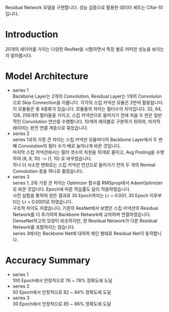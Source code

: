Residual Network 모델을 구현합니다. 성능 검증으로 활용한 데이터 세트는 Cifar-10 입니다.  
  
# Introduction  
20개의 레이어를 가지는 다양한 ResNet을 시험하면서 특징 별로 어떠한 성능을 보이는지 알아봅시다.  
  
# Model Architecture  
- series 1  
Backbone Layer는 2개의 Convolution, Residual Layer는 1개의 Convoluion으로 Skip Connection을 이룹니다. 각각의 스킵 커넥션 모듈은 2번씩 활용됩니다. 이 모듈들은 총 4종류가 있습니다. 모듈들의 차이는 필터수의 차이입니다. 32, 64, 128, 256개의 필터들을 가지고, 스킵 커넥션으로 들어가기 전에 처음 두 번은 일반적인 Convolution 연산을 수행합니다. 10개의 레이블로 구분하기 위하여, 마지막 레이어는 완전 연결 계층으로 묶었습니다.  
- series 2  
series 1과의 가장 큰 차이는 스킵 커넥션 모듈마다의 Backbone Layer에서 두 번째 Convolution의 필터 수가 배로 늘어나게 바꾼 것입니다.  
마지막 스킵 커넥션에서는 필터 갯수의 차원을 10개로 줄이고, Avg Pooling을 수행하여 (8, 8, 10) -> (1, 10) 로 바꾸었습니다.  
하나 더 사소한 변화로는 스킵 커넥션 연산으로 들어가기 전의 두 개의 Normal Convolution 층을 하나로 줄였습니다.  
- series 3  
series 1, 2와 가장 큰 차이는 Optimizer 함수를 RMSprop에서 AdamOptimizer로 바꾼 것입니다. Epoch에 따른 학습률도 달리 적용하였습니다.  
사전 실험을 통하여 얻은 결과로 30 Epoch까지는 Lr = 0.001, 30 Epoch 이후부터는 Lr = 0.0001로 하였습니다.  
구조적 차이도 커졌습니다. 기존의 ResNet에서 보였던 스킵 커넥션의 Residual Network를 더 추가하여 Backbone Network에 교차하며 연결하였습니다.  
DenseNet하고의 모양이 비슷하지만, 한 Residual Network가 다른 Residual Network를 포함하지는 않습니다.  
series 3에서는 Backbone Net에 대하여 체인 형태로 Residual Net이 동작합니다.
  
# Accuracy Summary  
- series 1  
100 Epoch에서 안정적으로 76 ~ 78% 정확도에 도달  
- series 2  
50 Epoch에서 안정적으로 82 ~ 84% 정확도에 도달  
- series 3  
30 Epoch에서 안정적으로 85 ~ 86% 정확도에 도달

